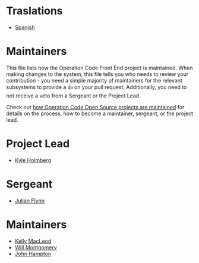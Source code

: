 
# Traslations
- [Spanish](./internationalized-documentation/Spanish/MAINTAINERS_ES.md)
# Maintainers


This file lists how the Operation Code Front End project is maintained. When making changes to the system, this file tells you who needs to review your contribution - you need a simple majority of maintainers for the relevant subsystems to provide a 👍 on your pull request. Additionally, you need to not receive a veto from a Sergeant or the Project Lead.

Check out [how Operation Code Open Source projects are maintained](https://github.com/OperationCode/START_HERE/blob/main/open_source_maintenance_policy.md) for details on the process, how to become a maintainer, sergeant, or the project lead.

# Project Lead

- [Kyle Holmberg](http://www.github.com/kylemh)

# Sergeant

- [Julian Flynn](https://github.com/juliantrueflynn)

# Maintainers

- [Kelly MacLeod](https://www.github.com/ksmacleod99)
- [Will Montgomery](https://www.github.com/wimo7083)
- [John Hampton](https://github.com/jjhampton)
